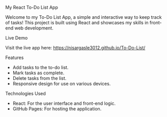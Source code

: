 My React To-Do List App

Welcome to my To-Do List App, a simple and interactive way to keep track of tasks! This project is built using React and showcases my skills in front-end web development.

Live Demo

Visit the live app here: https://nisargasle3012.github.io/To-Do-List/

Features

- Add tasks to the to-do list.
- Mark tasks as complete.
- Delete tasks from the list.
- Responsive design for use on various devices.

Technologies Used

- React: For the user interface and front-end logic.
- GitHub Pages: For hosting the application.
